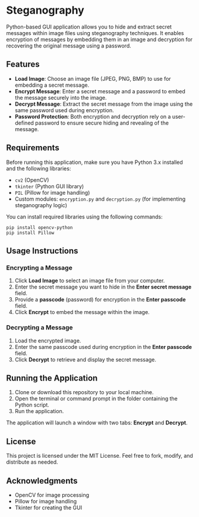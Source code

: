 # Steganography
Python-based GUI application allows you to hide and extract secret messages within image files using steganography techniques. It enables encryption of messages by embedding them in an image and decryption for recovering the original message using a password.

## Features

- **Load Image**: Choose an image file (JPEG, PNG, BMP) to use for embedding a secret message.
- **Encrypt Message**: Enter a secret message and a password to embed the message securely into the image.
- **Decrypt Message**: Extract the secret message from the image using the same password used during encryption.
- **Password Protection**: Both encryption and decryption rely on a user-defined password to ensure secure hiding and revealing of the message.

## Requirements

Before running this application, make sure you have Python 3.x installed and the following libraries:

- `cv2` (OpenCV)
- `tkinter` (Python GUI library)
- `PIL` (Pillow for image handling)
- Custom modules: `encryption.py` and `decryption.py` (for implementing steganography logic)

You can install required libraries using the following commands:

```
pip install opencv-python
pip install Pillow
```

## Usage Instructions

### Encrypting a Message
1. Click **Load Image** to select an image file from your computer.
2. Enter the secret message you want to hide in the **Enter secret message** field.
3. Provide a **passcode** (password) for encryption in the **Enter passcode** field.
4. Click **Encrypt** to embed the message within the image.

### Decrypting a Message
1. Load the encrypted image.
2. Enter the same passcode used during encryption in the **Enter passcode** field.
3. Click **Decrypt** to retrieve and display the secret message.

## Running the Application

1. Clone or download this repository to your local machine.
2. Open the terminal or command prompt in the folder containing the Python script.
3. Run the application.
   
The application will launch a window with two tabs: **Encrypt** and **Decrypt**.

## License

This project is licensed under the MIT License. Feel free to fork, modify, and distribute as needed.

## Acknowledgments

- OpenCV for image processing
- Pillow for image handling
- Tkinter for creating the GUI

